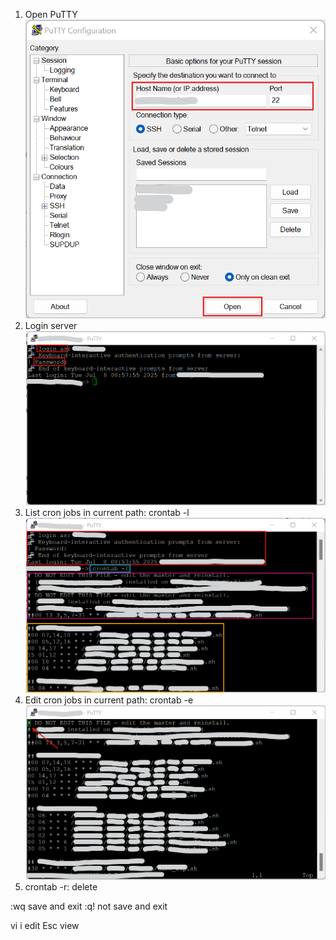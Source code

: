 1. Open PuTTY
   <img src="https://github.com/LEEhahahh/HowTo_crontab/blob/main/images/01_open_putty.png" width=800>
2. Login server 
   <img src="https://github.com/LEEhahahh/HowTo_crontab/blob/main/images/02_Login.png" width=800>
3. List cron jobs in current path: crontab -l
   <img src="https://github.com/LEEhahahh/HowTo_crontab/blob/main/images/03_crontab-l.png" width=800>
4. Edit cron jobs in current path: crontab -e
   <img src="https://github.com/LEEhahahh/HowTo_crontab/blob/main/images/04_crontab-e.png" width=800>
5. crontab -r: delete

:wq	save and exit
:q!	not save and exit

vi	i	edit
	Esc	view
